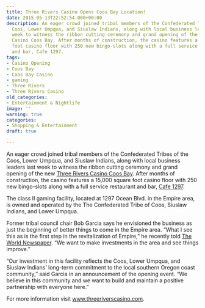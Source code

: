 ```yaml
---
title: Three Rivers Casino Opens Coos Bay Location!
date: 2015-05-13T22:52:54.000+00:00
description: An eager crowd joined tribal members of the Confederated Tribes of the
  Coos, Lower Umpqua, and Siuslaw Indians, along with local business leaders last
  week to witness the ribbon cutting ceremony and grand opening of the new Three Rivers
  Casino Coos Bay. After months of construction, the casino features a 15,000 square
  foot casino floor with 250 new bingo-slots along with a full service restaurant
  and bar, Cafe 1297.
tags:
- Casino Opening
- Coos Bay
- Coos Bay Casino
- gaming
- Three Rivers
- Three Rivers Casino
old_categories:
- Entertainment & Nightlife
image: ''
warning: true
categories:
- Shopping & Entertainment
draft: true

---
```

An eager crowd joined tribal members of the Confederated Tribes of the Coos, Lower Umpqua, and Siuslaw Indians, along with local business leaders last week to witness the ribbon cutting ceremony and grand opening of the new <a href="http://threeriverscasino.com/" target="_blank">Three Rivers Casino Coos Bay</a>. After months of construction, the casino features a 15,000 square foot casino floor with 250 new bingo-slots along with a full service restaurant and bar, <a href="http://threeriverscasino.com/page/coos-bay/cafe-1297" target="_blank">Cafe 1297</a>.

The class II gaming facility, located at 1297 Ocean Blvd. in the Empire area, is owned and operated by the The Confederated Tribe of Coos, Siuslaw Indians, and Lower Umpqua.

Former tribal council chair Bob Garcia says he envisioned the business as just the beginning of better things to come in the Empire area. “What I see this as is the first step in the revitalization of Empire,” he recently told <a href="http://theworldlink.com/news/local/business/three-rivers-casino-coos-bay-to-open-may/article_41513331-ce0f-5463-a583-7635f80b0118.html" target="_blank">The World Newspaper</a>. “We want to make investments in the area and see things improve.”

“Our investment in this facility reflects the Coos, Lower Umpqua, and Siuslaw Indians’ long-term commitment to the local southern Oregon coast community,” said Garcia in an announcement of the opening event. “We believe in this community and we want to build and maintain a positive partnership with everyone here.”

For more information visit <a href="http://threeriverscasino.com/page/coos-bay/casino-coos-bay" target="_blank">www.threeriverscasino.com</a>.